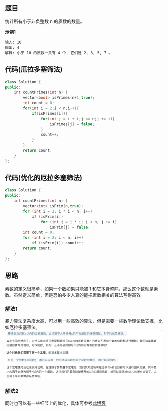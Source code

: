 ## 题目
统计所有小于非负整数 n 的质数的数量。

**示例1**
```
输入: 10
输出: 4
解释: 小于 10 的质数一共有 4 个, 它们是 2, 3, 5, 7 。
```

## 代码(厄拉多塞筛法)
```C++
class Solution {
public:
    int countPrimes(int n) {
        vector<bool> isPrimes(n+1,true);
        int count = 0;
        for(int i = 2;i < n;i++){
            if(isPrimes[i]){
                for(int j = i + i;j <= n;j += i){
                    isPrimes[j] = false;
                }
                count++;
            }
        }
        return count;
    }
};
```

## 代码(优化的厄拉多塞筛法)
```C++
class Solution {
public:
    int countPrimes(int n) {
        vector<int> isPrim(n,true);
        for (int i = 2; i * i < n; i++) 
            if (isPrim[i]) 
                for (int j = i * i; j < n; j += i) 
                    isPrim[j] = false;
        int count = 0;
        for (int i = 2; i < n; i++)
            if (isPrim[i]) count++;
        return count;
    }
};
```

## 思路
素数的定义很简单，如果一个数如果只能被 1 和它本身整除，那么这个数就是素数。虽然定义简单，但是恐怕多少人真的能把素数相关的算法写得高效。

### 解法1
暴力算法复杂度太高，可以用一些高效的算法，但是需要一些数学理论做支撑，比如厄拉多塞筛法。
![](static/204.png)

### 解法2
同时也可以有一些细节上的优化，具体可参考[此博客](https://leetcode-cn.com/problems/count-primes/solution/ru-he-gao-xiao-pan-ding-shai-xuan-su-shu-by-labula/)
